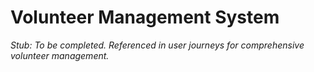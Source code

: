 # Volunteer Management System

_Stub: To be completed. Referenced in user journeys for comprehensive volunteer management._
